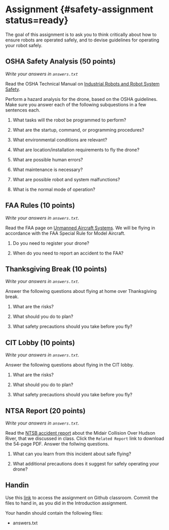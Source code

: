 # Assignment {#safety-assignment status=ready}

The goal of this assignment is to ask you to think critically about how to
ensure robots are operated safely, and to devise guidelines for operating your
robot safely.

## OSHA Safety Analysis (50 points)

*Write your answers in `answers.txt`*

Read the OSHA Technical Manual on [Industrial Robots and Robot System
Safety](https://www.osha.gov/dts/osta/otm/otm_iv/otm_iv_4.html).

Perform a hazard analysis for the drone, based on the OSHA guidelines. Make
sure you answer each of the following subquestions in a few sentences each.

1. What tasks will the robot be programmed to perform?

2. What are the startup, command, or programming procedures?

3. What environmental conditions are relevant?

4. What are location/installation requirements to fly the drone?

5. What are possible human errors?

6. What maintenance is necessary?

7. What are possible robot and system malfunctions?

8. What is the normal mode of operation?

## FAA Rules (10 points)

*Write your answers in `answers.txt`.*

Read the FAA page on [Unmanned Aircraft Systems](https://www.faa.gov/uas/). We
will be flying in accordance with the FAA Special Rule for Model Aircraft.

1. Do you need to register your drone?

2. When do you need to report an accident to the FAA?

## Thanksgiving Break (10 points)

*Write your answers in `answers.txt`.*

Answer the following questions about flying at home over Thanksgiving break.

1. What are the risks?

2. What should you do to plan?

3. What safety precautions should you take before you fly?


## CIT Lobby (10 points)

*Write your answers in `answers.txt`.*

Answer the following questions about flying in the CIT lobby.

1. What are the risks?

2. What should you do to plan?

3. What safety precautions should you take before you fly?

## NTSA Report  (20 points)

*Write your answers in `answers.txt`.*

Read the [NTSB accident
report](https://www.ntsb.gov/investigations/AccidentReports/Pages/AAR1005.aspx)
about the Midair Collision Over Hudson River, that we discussed in class. Click
the `Related Report` link to download the 54-page PDF. Answer the follwing
questions.

1. What can you learn from this incident about safe flying?

2. What additional precautions does it suggest for safely operating your drone?

## Handin

Use this [link](https://classroom.github.com/a/Xk5mbPOk) to access the assignment on Github classroom. Commit the
files to hand in, as you did in the Introduction assignment.

Your handin should contain the following files:

- answers.txt
